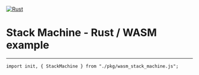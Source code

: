 [![Rust](https://github.com/RGGH/wasm_stack_machine/actions/workflows/rust.yml/badge.svg)](https://github.com/RGGH/wasm_stack_machine/actions/workflows/rust.yml)
# Stack Machine - Rust / WASM example
---

 
``` import init, { StackMachine } from "./pkg/wasm_stack_machine.js"; ```
